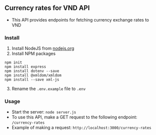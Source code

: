 ## Currency rates for VND API
- This API provides endpoints for fetching currency exchange rates to VND
### Install
1. Install NodeJS from [nodejs.org](https://nodejs.org/)
2. Install NPM packages
```
npm init
npm install express
npm install dotenv --save
npm install @xmldom/xmldom
npm install --save xml-js
```
3. Rename the `.env.example` file to `.env`
### Usage
- Start the server: `node server.js` 
- To use this API, make a GET request to the following endpoint:
  `/currency-rates`
- Example of making a request:
`http://localhost:3000/currency-rates`
